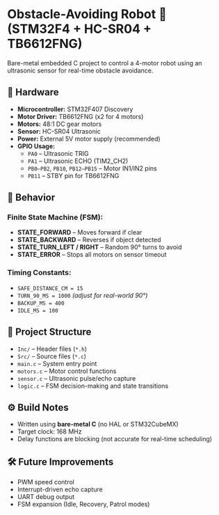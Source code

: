 # Obstacle-Avoiding Robot 🤖 (STM32F4 + HC-SR04 + TB6612FNG)

Bare-metal embedded C project to control a 4-motor robot using an ultrasonic sensor for real-time obstacle avoidance.

## 🔧 Hardware

- **Microcontroller:** STM32F407 Discovery
- **Motor Driver:** TB6612FNG (x2 for 4 motors)
- **Motors:** 48:1 DC gear motors
- **Sensor:** HC-SR04 Ultrasonic
- **Power:** External 5V motor supply (recommended)
- **GPIO Usage:**
  - `PA0` – Ultrasonic TRIG
  - `PA1` – Ultrasonic ECHO (TIM2_CH2)
  - `PB0–PB2`, `PB10`, `PB12–PB15` – Motor IN1/IN2 pins
  - `PB11` – STBY pin for TB6612FNG

## 🧠 Behavior

### Finite State Machine (FSM):
- **STATE_FORWARD** – Moves forward if clear
- **STATE_BACKWARD** – Reverses if object detected
- **STATE_TURN_LEFT / RIGHT** – Random 90° turns to avoid
- **STATE_ERROR** – Stops all motors on sensor timeout

### Timing Constants:
- `SAFE_DISTANCE_CM = 15`
- `TURN_90_MS = 1000` *(adjust for real-world 90°)*
- `BACKUP_MS = 400`
- `IDLE_MS = 100`

## 📂 Project Structure

- `Inc/` – Header files (`*.h`)
- `Src/` – Source files (`*.c`)
- `main.c` – System entry point
- `motors.c` – Motor control functions
- `sensor.c` – Ultrasonic pulse/echo capture
- `logic.c` – FSM decision-making and state transitions

## ⚙️ Build Notes

- Written using **bare-metal C** (no HAL or STM32CubeMX)
- Target clock: 168 MHz
- Delay functions are blocking (not accurate for real-time scheduling)

## 🛠️ Future Improvements

- PWM speed control
- Interrupt-driven echo capture
- UART debug output
- FSM expansion (Idle, Recovery, Patrol modes)





